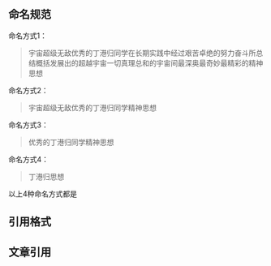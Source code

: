 ## 命名规范
命名方式1：
>宇宙超级无敌优秀的丁港归同学在长期实践中经过艰苦卓绝的努力奋斗所总结概括发展出的超越宇宙一切真理总和的宇宙间最深奥最奇妙最精彩的精神思想

命名方式2：
>宇宙超级无敌优秀的丁港归同学精神思想

命名方式3：
>优秀的丁港归同学精神思想

命名方式4：
>丁港归思想

以上4种命名方式都是

## 引用格式

## 文章引用